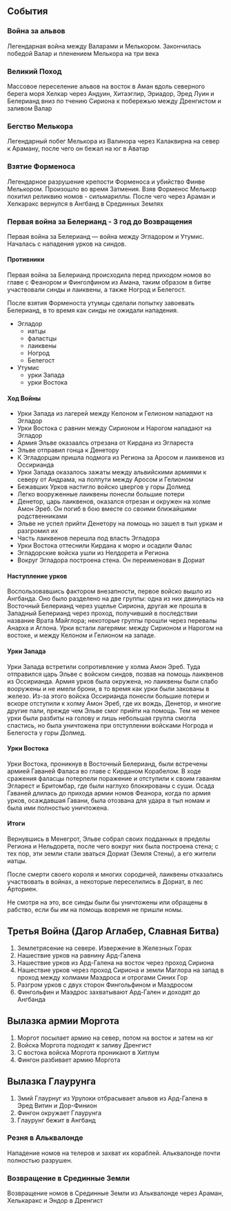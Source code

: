 ## События

### Война за альвов

Легендарная война между Валарами и Мелькором. Закончилась победой Валар и
пленением Мелькора на три века

### Великий Поход

Массовое переселение альвов на восток в Аман вдоль северного берега моря Хелкар
через Андуин, Хитаэглир, Эриадор, Эред Луин и Белерианд вниз по тчению Сириона
к побережью между Дренгистом и заливом Валар

### Бегство Мелькора

Легендарный побег Мелькора из Валинора через Калаквирна на север к Араману,
после чего он бежал на юг в Аватар

### Взятие Форменоса

Легендарное разрушение крепости Форменоса и убийство Финве Мелькором. Произошло
во время Затмения. Взяв Форменос Мелькор похитил реликвию номов - сильмариллы.
После чего через Араман и Хелкаракс вернулся в Ангбанд в Срединных Землях

### Первая война за Белерианд - 3 год до Возвращения

Первая война за Белерианд — война между Эгладором и Утумис. Началась с
нападения урков на синдов.

#### Противники

Первая война за Белерианд происходила перед приходом номов во главе с Феанором
и Финголфином из Амана, таким образом в битве участвовали синды и лаиквены, а
также Ногрод и Белегост.

После взятия Форменоста утумцы сделали попытку завоевать Белерианд, в то время
как синды не ожидали нападения.

*   Эгладор
    *   иатцы
    *   фаластцы
    *   лаиквены
    *   Ногрод
    *   Белегост
*   Утумис
    *   урки Запада
    *   урки Востока

#### Ход Войны

*   Урки Запада из лагерей между Келоном и Гелионом нападают на Эгладор
*   Урки Востока с равнин между Сирионом и Нарогом нападают на Эгладор
*   Армия Эльве оказаалсь отрезана от Кирдана из Эглареста
*   Эльве отправил гонца к Денетору
*   К Эгладорцам пришла подмога из Региона за Аросом и лаиквенов из Оссирианда
*   Урки Запада оказалось зажаты между альвийскими армиями к северу от Андрама,
    на полпути между Аросом и Гелионом
*   Бежавших Урков настигло войско цвергов у горы Долмед
*   Легко вооруженные лаиквены понесли большие потери
*   Денетор, царь лаиквенов, оказался отрезан и окружен на холме Амон Эреб. Он
    погиб в бою вместе со своими ближайшими родственниками
*   Эльве не успел прийти Денетору на помощь но зашел в тыл уркам и разгромил
    их
*   Часть лаиквенов перешла под власть Эгладора
*   Урки Востока оттеснили Кирдана к морю и осадили Фалас
*   Эгладорские войска ушли из Нелдорета и Региона
*   Вокруг Эгладора построена стена. Он переименован в Дориат

#### Наступление урков

Воспользовавшись фактором внезапности, первое войско вышло из Ангбанда. Оно
было разделено на две группы: одна из них двинулась на Восточный Белерианд
через ущелье Сириона, другая же прошла в Западный Белерианд через проход,
получивший в последствии название Врата Майглора; некоторые группы прошли через
перевалы Анарха и Аглона. Урки встали лагерями: между Сирионом и Нарогом на
востоке, и между Келоном и Гелионом на западе.

#### Урки Запада

Урки Запада встретили сопротивление у холма Амон Эреб. Туда отправился царь
Эльве с войском синдов, позвав на помощь лаиквенов из Оссирианда. Армия урков
была окружена, но лаиквены были слабо вооружены и не имели брони, в то время
как урки были закованы в железо. Из-за этого войска Оссирианда понесли большие
потери и вскоре отступили к холму Амон Эреб, где их вождь, Денетор, и многие
другие пали, прежде чем Эльве смог прийти на помощь. Тем не менее урки были
разбиты на голову и лишь небольшая группа смогла спастись, но была уничтожена
при отступлении войсками Ногрода и Белегоста у горы Долмед.

#### Урки Востока

Урки Востока, проникнув в Восточный Белерианд, были встречены армией Гаваней
Фаласа во главе с Кирданом Корабелом. В ходе сражения фаласцы потерпели
поражение и отступили к своим гаваням Эгларест и Бритомбар, где были наглухо
блокированы с суши. Осада Гаваней длилась до прихода армии номов Феанора,
когда по армия урков, осаждавшая Гавани, была отозвана для удара в тыл номам и
была ими полностью уничтожена.

#### Итоги

Вернувшись в Менегрот, Эльве собрал своих подданных в пределы Региона и
Нельдорета, после чего вокруг них была построена стена; с тех пор, эти земли
стали зваться Дориат (Земля Стены), а его жители иатцы.

После смерти своего короля и многих сородичей, лаиквены отказались участвовать
в войнах, а некоторые переселились в Дориат, в лес Арториен.

Не смотря на это, все синды были бы уничтожены или обращены в рабство, если бы
им на помощь вовремя не пришли номы.

## Третья Война (Дагор Аглабер, Славная Битва)

1. Землетрясение на севере. Извержение в Железных Горах
2. Нашествие урков на равнину Ард-Галена
3. Нашествие урков из Ард-Галена на восток через проход Сириона
4. Нашествие урков через проход Сириона и земли Маглора на запад в проход между
   холмами Маэдроса и отрогами Синих Гор
5. Разгром урков с двух сторон Фингольфином и Маэдросом
6. Фингольфин и Маэдрос захватывают Ард-Гален и доходят до Ангбанда

## Вылазка армии Моргота

1. Моргот посылает армию на север, потом на восток и затем на юг
2. Войска Моргота подходят к заливу Дренгист
3. С востока войска Моргота проникают в Хитлум
4. Фингон разбивает армию Моргота

## Вылазка Глаурунга

1. Змий Глаурнуг из Урулоки отбрасывает альвов из Ард-Галена в Эред Витин и
   Дор-Финион
2. Фингон окружает Глаурунга
3. Глаурунг бежит в Ангбанд

### Резня в Альквалонде

Нападение номов на телеров и захват их кораблей. Альквалонде почти полностью
разрушен.

### Возвращение в Срединные Земли

Возвращение номов в Срединные Земли из Альквалонде через Араман, Хелькаракс и
Эндор в Дренгист
